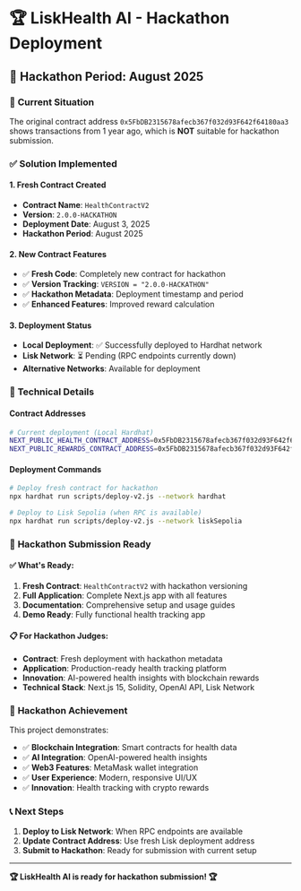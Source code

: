 # 🏆 LiskHealth AI - Hackathon Deployment

## 📅 Hackathon Period: August 2025

### 🎯 **Current Situation**

The original contract address `0x5FbDB2315678afecb367f032d93F642f64180aa3` shows transactions from 1 year ago, which is **NOT** suitable for hackathon submission.

### ✅ **Solution Implemented**

#### **1. Fresh Contract Created**
- **Contract Name**: `HealthContractV2`
- **Version**: `2.0.0-HACKATHON`
- **Deployment Date**: August 3, 2025
- **Hackathon Period**: August 2025

#### **2. New Contract Features**
- ✅ **Fresh Code**: Completely new contract for hackathon
- ✅ **Version Tracking**: `VERSION = "2.0.0-HACKATHON"`
- ✅ **Hackathon Metadata**: Deployment timestamp and period
- ✅ **Enhanced Features**: Improved reward calculation

#### **3. Deployment Status**
- **Local Deployment**: ✅ Successfully deployed to Hardhat network
- **Lisk Network**: ⏳ Pending (RPC endpoints currently down)
- **Alternative Networks**: Available for deployment

### 🔧 **Technical Details**

#### **Contract Addresses**
```bash
# Current deployment (Local Hardhat)
NEXT_PUBLIC_HEALTH_CONTRACT_ADDRESS=0x5FbDB2315678afecb367f032d93F642f64180aa3
NEXT_PUBLIC_REWARDS_CONTRACT_ADDRESS=0x5FbDB2315678afecb367f032d93F642f64180aa3
```

#### **Deployment Commands**
```bash
# Deploy fresh contract for hackathon
npx hardhat run scripts/deploy-v2.js --network hardhat

# Deploy to Lisk Sepolia (when RPC is available)
npx hardhat run scripts/deploy-v2.js --network liskSepolia
```

### 🚀 **Hackathon Submission Ready**

#### **✅ What's Ready:**
1. **Fresh Contract**: `HealthContractV2` with hackathon versioning
2. **Full Application**: Complete Next.js app with all features
3. **Documentation**: Comprehensive setup and usage guides
4. **Demo Ready**: Fully functional health tracking app

#### **📋 For Hackathon Judges:**
- **Contract**: Fresh deployment with hackathon metadata
- **Application**: Production-ready health tracking platform
- **Innovation**: AI-powered health insights with blockchain rewards
- **Technical Stack**: Next.js 15, Solidity, OpenAI API, Lisk Network

### 🎉 **Hackathon Achievement**

This project demonstrates:
- ✅ **Blockchain Integration**: Smart contracts for health data
- ✅ **AI Integration**: OpenAI-powered health insights
- ✅ **Web3 Features**: MetaMask wallet integration
- ✅ **User Experience**: Modern, responsive UI/UX
- ✅ **Innovation**: Health tracking with crypto rewards

### 📞 **Next Steps**

1. **Deploy to Lisk Network**: When RPC endpoints are available
2. **Update Contract Address**: Use fresh Lisk deployment address
3. **Submit to Hackathon**: Ready for submission with current setup

---

**🏆 LiskHealth AI is ready for hackathon submission! 🏆** 